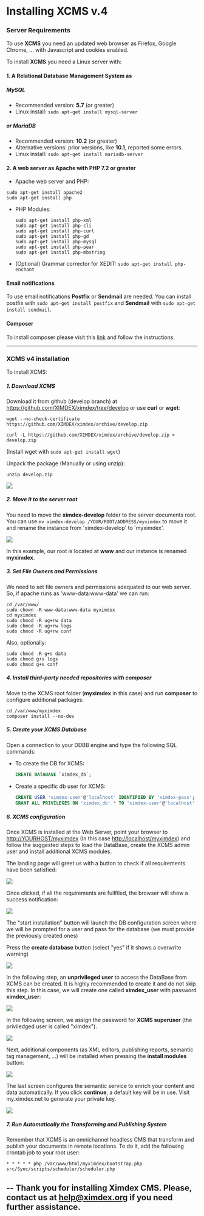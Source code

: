 


# Installing XCMS v.4

### Server Requirements

To use **XCMS** you need an updated web browser as Firefox, Google Chrome, ... with Javascript and cookies enabled.

To install **XCMS** you need a Linux server with:

#### 1. A Relational Database Management System as

##### MySQL

* Recommended version: **5.7** (or greater)
* Linux install: `sudo apt-get install mysql-server`

##### or MariaDB

* Recommended version: **10.2** (or greater)
* Alternative versions: prior versions, like **10.1**, reported some errors.
* Linux install: `sudo apt-get install mariadb-server`

#### 2. A web server as Apache with PHP 7.2 or greater

  * Apache web server and PHP:   
  ```shell
  sudo apt-get install apache2
  sudo apt-get install php
  ```
  
  * PHP Modules:
     ```shell
     sudo apt-get install php-xml
     sudo apt-get install php-cli
     sudo apt-get install php-curl
     sudo apt-get install php-gd
     sudo apt-get install php-mysql
     sudo apt-get install php-pear
     sudo apt-get install php-mbstring
     ```

  * (Optional) Grammar corrector for XEDIT: `sudo apt-get install php-enchant`


#### Email notifications

To use email notifications **Postfix** or **Sendmail** are needed. You can install postfix with `sudo apt-get install postfix` and **Sendmail** with `sudo apt-get install sendmail`.

#### Composer

To install composer please visit this [link](https://getcomposer.org/doc/00-intro.md#installation-linux-unix-macos) and follow the instructions.

---

### XCMS v4 installation

To install XCMS:

##### 1. Download XCMS

Download it from github (develop branch) at https://github.com/XIMDEX/ximdex/tree/develop or use **curl** or **wget**:

```shell
wget --no-check-certificate https://github.com/XIMDEX/ximdex/archive/develop.zip
```

```shell
curl -L https://github.com/XIMDEX/ximdex/archive/develop.zip > develop.zip
```

(Install wget with ```sudo apt-get install wget```)

Unpack the package (Manually or using unzip):

```shell
unzip develop.zip
```

![](https://raw.githubusercontent.com/XIMDEX/resources/master/img/XCMS-install/Selección_020.png)

##### 2. Move it to the server root

You need to move the **ximdex-develop** folder to the server documents root. You can use `mv ximdex-develop /YOUR/ROOT/ADDRESS/myximdex` to move it and rename the instance from 'ximdex-develop' to 'myximdex'.

![](https://raw.githubusercontent.com/XIMDEX/resources/master/img/XCMS-install/Selección_021.png)

In this example, our root is located at **www** and our instance is renamed **myximdex**.

##### 3. Set File Owners and Permissions

We need to set file owners and permissions adequated to our web server. So, if apache runs as 'www-data:www-data' we can run:

```shell
cd /var/www/
sudo chown -R www-data:www-data myximdex
cd myximdex
sudo chmod -R ug+rw data
sudo chmod -R ug+rw logs
sudo chmod -R ug+rw conf
```

Also, optionally:

```shell
sudo chmod -R g+s data
sudo chmod g+s logs
sudo chmod g+s conf
```

##### 4. Install third-party needed repositories with **composer**

Move to the XCMS root folder (**myximdex** in this case) and run **composer** to configure additional packages:

```shell
cd /var/www/myximdex
composer install --no-dev
```

##### 5. Create your XCMS Database

Open a connection to your DDBB engine and type the following SQL commands:

* To create the DB for XCMS:

  ```sql
  CREATE DATABASE `ximdex_db`;
  ```

* Create a specific db user for XCMS:

  ```sql
  CREATE USER 'ximdex-user'@'localhost' IDENTIFIED BY 'ximdex-pass';
  GRANT ALL PRIVILEGES ON 'ximdex_db'.* TO 'ximdex-user'@'localhost' WITH GRANT OPTION;
  ```

##### 6. XCMS configuration

Once XCMS is installed at the Web Server, point your browser to <http://YOURHOST/myximdex> (In this case <http://localhost/myximdex>) and follow the suggested steps to load the DataBase, create the XCMS admin user and install additional XCMS modules.

The landing page will greet us with a button to check if all requirements have been satisfied:

![](https://raw.githubusercontent.com/XIMDEX/resources/master/img/XCMS-install/023.png)

Once clicked, if all the requirements are fullfiled, the browser will show a success notification:

![](https://raw.githubusercontent.com/XIMDEX/resources/master/img/XCMS-install/Selección_024.png)

The "start installation" button will launch the DB configuration screen where we will be prompted for a user and pass for the database (we must provide the previously created ones)

Press the **create database** button (select "yes" if it shows a overwrite warning)

![](https://raw.githubusercontent.com/XIMDEX/resources/master/img/XCMS-install/026.png)

In the following step, an **unprivileged user** to access the DataBase from XCMS can be created. It is highly recommended to create it and do not skip this step. In this case, we will create one called **ximdex_user** with password **ximdex_user**:

![](https://raw.githubusercontent.com/XIMDEX/resources/master/img/XCMS-install/Selección_027.png)

In the following screen, we assign the password for **XCMS superuser** (the priviledged user is called "ximdex").

![](https://raw.githubusercontent.com/XIMDEX/resources/master/img/XCMS-install/028.png)

Next, additional components (as XML editors, publishing reports, semantic tag management, ...) will be installed when pressing the **install modules** button:

![](https://raw.githubusercontent.com/XIMDEX/resources/master/img/XCMS-install/029.png)

The last screen configures the semantic service to enrich your content and data automatically. If you click **continue**, a  default key will be in use. Visit my.ximdex.net to generate your private key.

![](https://raw.githubusercontent.com/XIMDEX/resources/master/img/XCMS-install/031.png)

##### 7. Run Automatically the Transforming and Publishing System

Remember that XCMS is an omnichannel headless CMS that transform and publish your documents in remote locations. To do it, add the following crontab job to your root user:
```
* * * * * php /var/www/html/myximdex/bootstrap.php src/Sync/scripts/scheduler/scheduler.php
```
--
Thank you for installing **Ximdex CMS**. Please, contact us at **help@ximdex.org** if you need further assistance.
--
